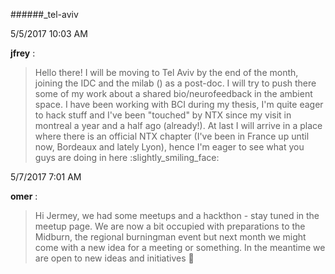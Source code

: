 ######_tel-aviv

5/5/2017 10:03 AM

 **jfrey** :

 ><!channel> Hello there! I will be moving to Tel Aviv by the end of the month, joining the IDC and the milab (<http://milab.idc.ac.il/>) as a post-doc. I will try to push there some of my work about a shared bio/neurofeedback in the ambient space.  I have been working with BCI during my thesis, I'm quite eager to hack stuff and I've been "touched" by NTX since my visit in montreal a year and a half ago (already!). At last I will arrive in a place where there is an official NTX chapter (I've been in France up until now, Bordeaux and lately Lyon), hence I'm eager to see what you guys are doing in here :slightly_smiling_face:

5/7/2017 7:01 AM

 **omer** :

 >Hi Jermey, we had some meetups and a hackthon - stay tuned in the meetup page. We are now a bit occupied with preparations to the Midburn, the regional burningman event but next month we might come with a new idea for a meeting or something. In the meantime we are open to new ideas and initiatives :slightly_smiling_face:

